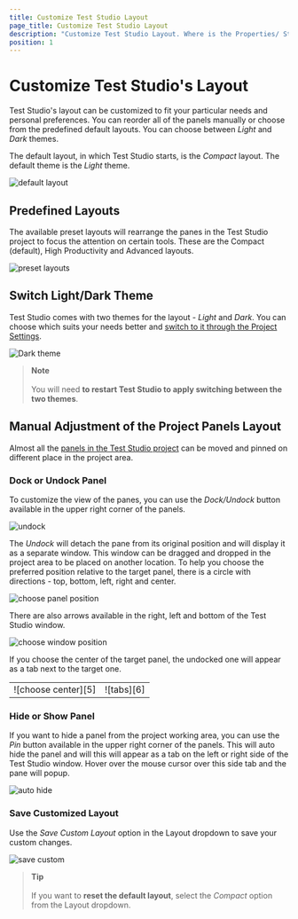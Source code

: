 ```yaml
---
title: Customize Test Studio Layout
page_title: Customize Test Studio Layout
description: "Customize Test Studio Layout. Where is the Properties/ Step Builder/ Elements explorer/ Project Explorer panel in Test Studio. Switch to Dark theme in Test Studio. Switch to light theme in Test Studio"
position: 1
---
```

# Customize Test Studio's Layout

Test Studio's layout can be customized to fit your particular needs and personal preferences. You can reorder all of the panels manually or choose from the predefined  default layouts. You can choose between _Light_ and _Dark_ themes.

The default layout, in which Test Studio starts, is the _Compact_ layout. The default theme is the _Light_ theme.

![default layout][1]

## Predefined Layouts

The available preset layouts will rearrange the panes in the Test Studio project to focus the attention on certain tools. These are the Compact (default), High Productivity and Advanced layouts.

![preset layouts][2]

## Switch Light/Dark Theme

Test Studio comes with two themes for the layout - _Light_ and _Dark_. You can choose which suits your needs better and <a href="/features/project-settings/theme" target="_blank">switch to it through the Project Settings</a>.

![Dark theme](/img/features/project-settings/theme/fig6.png)

> __Note__
><br>
><br>
> You will need __to restart Test Studio to apply switching between the two themes__.

## Manual Adjustment of the Project Panels Layout

Almost all the <a href="/getting-started/first-project#test-studio-project-layout" target="_blank">panels in the Test Studio project</a> can be moved and pinned on different place in the project area.

### Dock or Undock Panel

To customize the view of the panes, you can use the _Dock/Undock_ button available in the upper right corner of the panels.

![undock][3]

The _Undock_ will detach the pane from its original position and will display it as a separate window. This window can be dragged and dropped in the project area to be placed on another location. To help you choose the preferred position relative to the target panel, there is a circle with directions - top, bottom, left, right and center.

![choose panel position][4]

There are also arrows available in the right, left and bottom of the Test Studio window.

![choose window position][4a]

If you choose the center of the target panel, the undocked one will appear as a tab next to the target one.

<table id=no-table>
	<tr>
		<td>![choose center][5]</td>
		<td>![tabs][6]</td>
	</tr>
<table>

### Hide or Show Panel

If you want to hide a panel from the project working area, you can use the _Pin_ button available in the upper right corner of the panels. This will auto hide the panel and will this will appear as a tab on the left or right side of the Test Studio window. Hover over the mouse cursor over this side tab and the pane will popup.

![auto hide][8]

### Save Customized Layout

Use the _Save Custom Layout_ option in the Layout dropdown to save your custom changes.

![save custom][9]

> __Tip__
><br>
><br>
> If you want to __reset the default layout__, select the _Compact_ option from the Layout dropdown.

[1]: /img/automated-tests/customize-project/custom-layout/fig1.png
[2]: /img/automated-tests/customize-project/custom-layout/fig2.png
[3]: /img/automated-tests/customize-project/custom-layout/fig3.png
[4]: /img/automated-tests/customize-project/custom-layout/fig4.png
[4a]: /img/automated-tests/customize-project/custom-layout/fig4a.png
[5]: /img/automated-tests/customize-project/custom-layout/fig5.png
[6]: /img/automated-tests/customize-project/custom-layout/fig6.png
[7]: /img/automated-tests/customize-project/custom-layout/fig7.png
[8]: /img/automated-tests/customize-project/custom-layout/fig8.png
[9]: /img/automated-tests/customize-project/custom-layout/fig9.png